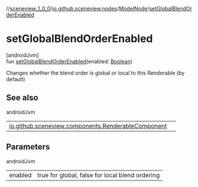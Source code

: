 //[sceneview_1_0_0](../../../index.md)/[io.github.sceneview.nodes](../index.md)/[ModelNode](index.md)/[setGlobalBlendOrderEnabled](set-global-blend-order-enabled.md)

# setGlobalBlendOrderEnabled

[androidJvm]\
fun [setGlobalBlendOrderEnabled](set-global-blend-order-enabled.md)(enabled: [Boolean](https://kotlinlang.org/api/latest/jvm/stdlib/kotlin/-boolean/index.html))

Changes whether the blend order is global or local to this Renderable (by default)

## See also

androidJvm

| | |
|---|---|
| [io.github.sceneview.components.RenderableComponent](../../io.github.sceneview.components/-renderable-component/set-global-blend-order-enabled.md) |  |

## Parameters

androidJvm

| | |
|---|---|
| enabled | true for global, false for local blend ordering |
